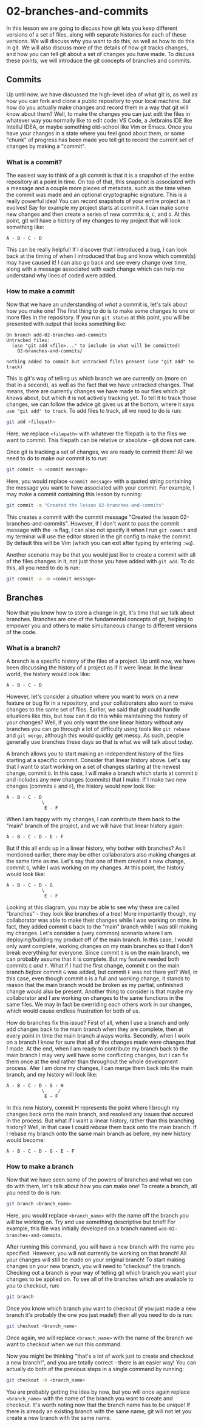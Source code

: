 # 02-branches-and-commits

In this lesson we are going to discuss how git lets you keep different versions of a set of files, along with separate histories for each of these versions.
We will discuss why you want to do this, as well as how to do this in git. We will also discuss more of the details of how git tracks changes,
and how you can tell git about a set of changes you have made. To discuss these points, we will introduce the git concepts of branches and commits.

## Commits

Up until now, we have discussed the high-level idea of what git is, as well as how you can fork and clone a public repository to your local machine. But how do
you actually make changes and record them in a way that git will know about them? Well, to make the changes you can just edit the files in whatever way you normally
like to edit code: VS Code, a Jetbrains IDE like IntelliJ IDEA, or maybe something old-school like Vim or Emacs. Once you have your changes in a state where you
feel good about them, or some "chunk" of progress has been made you tell git to record the current set of changes by making a "commit".

### What is a commit?

The easiest way to think of a git commit is that it is a snapshot of the entire repository at a point in time. On top of that, this snapshot is associated with
a message and a couple more pieces of metadata, such as the time when the commit was made and an optional cryptographic signature. This is a really powerful
idea! You can record snapshots of your entire project as it evolves! Say for example my project starts at commit `A`. I can make some new changes and then create a series
of new commits: `B`, `C`,  and `D`. At this point, git will have a history of my changes to my project that will look something like:
```
A - B - C - D
```
This can be really helpful! If I discover that I introduced a bug, I can look back at the timing of when I introduced that bug and know which commit(s) may have caused it!
I can also go back and see every change over time, along with a message associated with each change which can help me understand why lines of coded were added.

### How to make a commit

Now that we have an understanding of _what_ a commit is, let's talk about how you make one! The first thing to do is to make some changes to one or more files in the repository.
If you run `git status` at this point, you will be presented with output that looks something like:
```
On branch add-02-branches-and-commits
Untracked files:
  (use "git add <file>..." to include in what will be committed)
	02-branches-and-commits/

nothing added to commit but untracked files present (use "git add" to track)
```
This is git's way of telling us which branch we are currently on (more on that in a second), as well as the fact that we have untracked changes. That means, there
are currently changes we have made to our files which git _knows_ about, but which it is not actively tracking yet. To tell it to track those changes, we can follow
the advice git gives us at the bottom, where it says `use "git add" to track`. To add files to track, all we need to do is run:
```bash
git add <filepath>
```
Here, we replace `<filepath>` with whatever the filepath is to the files we want to commit. This filepath can be relative or absolute - git does not care.

Once git is tracking a set of changes, we are ready to commit them! All we need to do to make our commit is to run:
```bash
git commit -m <commit message>
```
Here, you would replace `<commit message>` with a quoted string containing the message you want to have associated with your commit. For example, I may make a commit containing this 
lesson by running:
```bash
git commit -m "Created the lesson 02-branches-and-commits"
```
This creates a commit with the commit message "Created the lesson 02-branches-and-commits". However, if I don't want to pass the commit message with the `-m` flag, I can also
not specify it when I run `git commit` and my terminal will use the editor stored in the git config to make the commit. By default this will be Vim (which you can exit after
typing by entering `:wq`).

Another scenario may be that you would just like to create a commit with all of the files changes in it, not just those you have added with `git add`. To do this, all you need to
do is run:
```bash
git commit -a -m <commit message>
```

## Branches

Now that you know how to store a change in git, it's time that we talk about branches.
Branches are one of the fundamental concepts of git, helping to empower you and others to make simultaneous change to different versions of the code.

### What is a branch?

A branch is a specific history of the files of a project. Up until now, we have been discussing the history of a project as if it were linear. In the linear world,
the history would look like:

```
A - B - C - D
```

However, let's consider a situation where you want to work on a new feature or bug fix in a repository, and your collaborators also want to make changes to the same 
set of files. Earlier, we said that git could handle situations like this, but how can it do this while maintaining the history of your changes? Well, if you only want
the one linear history without any branches you can go through a lot of difficulty using tools like `git rebase` and `git merge`, although this would quickly get messy.
As such, people generally use branches these days so that is what we will talk about today. 

A branch allows you to start making an independent history of the files starting at a specific commit.
Consider that linear history above. Let's say that I want to start working on a set of changes starting at the newest change, commit `D`. In this case, I will make 
a branch which starts at commit `D` and includes any new changes (commits) that I make. If I make two new changes (commits `E` and `F`), the history would now look like:
```
A - B - C - D
             \
              E - F
```

When I am happy with my changes, I can contribute them back to the "main" branch of the project, and we will have that linear history again:
```
A - B - C - D - E - F
```

But if this all ends up in a linear history, why bother with branches? As I mentioned earlier, there may be other collaborators also making changes at the same time as me.
Let's say that one of them created a new change, commit `G`, while I was working on my changes. At this point, the history would look like:
```
A - B - C - D - G
             \
              E - F
```

Looking at this diagram, you may be able to see why these are called "branches" - they look like branches of a tree! More importantly though, my collaborator was able to 
make their changes while I was working on mine. In fact, they added commit `G` back to the "main" branch while I was still making my changes. Let's consider a (very common) scenario
where I am deploying/building my product off of the main branch. In this case, I would only want complete, working changes on my main branches so that I don't break everything 
for everyone. Since commit `G` is on the main branch, we can probably assume that it is complete. But my feature needed both commits `E` _and_ `F`. What if I had the first change, commit
`E` on the main branch _before_ commit `G` was added, but commit `F` was not there yet? Well, in this case, even though commit `G` is a full and working change, it stands to reason
that the main branch would be broken as my partial, unfinished change would also be present. Another thing to consider is that maybe my collaborator and I are working on changes
to the same functions in the same files. We may in fact be overriding each others work in our changes, which would cause endless frustration for both of us.

How do branches fix this issue? First of all, when I use a branch and only add changes back to the main branch when they are complete, then at every point in time the main branch
always works. Secondly, when I work on a branch I know for sure that all of the changes made were changes that _I_ made. At the end, when I am ready to contribute my branch back
to the main branch I may very well have some conflicting changes, but I can fix them once at the end rather than throughout the whole development process. Afer I am done my changes, I 
can merge them back into the main branch, and my history will look like:
```
A - B - C - D - G - H
             \     /
              E - F
```

In this new history, commit H represents the point where I brough my changes back onto the main branch, and resolved any issues that occured in the process. But what if I want a 
linear history, rather than this branching history? Well, in that case I could _rebase_ them back onto the main branch. If I rebase my branch onto the same main branch as before,
my new history would become:
```
A - B - C - D - G - E - F
```

### How to make a branch

Now that we have seen some of the powers of branches and what we can do with them, let's talk about how you can make one! To create a branch, all you need to do is run:
```bash
git branch <branch_name>
```
Here, you would replace `<branch_name>` with the name off the branch you will be working on. Try and use something descriptive but brief! For example, this file was initially
developed on a branch named `add-02-branches-and-commits`. 

After running this command, you will have a new branch with the name you specified. However, you will not currently be working on that branch! All your changes will still be made
on your original branch! To start making changes on your new branch, you will need to "checkout" the branch. Checking out a branch is your way of telling git which branch you want
your changes to be applied on. To see all of the branches which are available to you to checkout, run:
```bash
git branch
```

Once you know which branch you want to checkout (if you just made a new branch it's probably the one you just made!) then all you need to do is run:
```bash
git checkout <branch_name>
```

Once again, we will replace `<branch_name>` with the name of the branch we want to checkout when we run this command.

Now you might be thinking "that's a lot of work just to create and checkout a new branch!", and you are totally correct - there is an easier way! You can actually do both of the
previous steps in a single command by running:
```bash
git checkout -b <branch_name>
```
You are probably getting the idea by now, but you will once again replace `<branch_name>` with the name of the branch you want to create and checkout. It's worth noting now that
the branch name has to be unique! If there is already an existing branch with the same name, git will not let you create a new branch with the same name.

